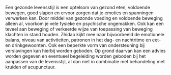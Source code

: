 Een gezonde levensstijl is een optelsom van gezond eten, voldoende bewegen, goed slapen en ervoor zorgen dat je emoties en spanningen verwerken kan. Door middel van gezonde voeding en voldoende beweging alleen al, voorkom je vele fysieke en psychische  ongemakken.
Ook kan een teveel aan beweging of verkeerde wijze van toepassing van beweging klachten in stand houden. 
Zhidao kijkt mee naar bijvoorbeeld de emotionele balans, niveau van activiteiten, patronen in het dag- en nachtritme en eet- en drinkgewoonten. Ook een beperkte vorm van ondersteuning bij verslavingen kan hierbij worden geboden. Op grond daarvan kan een advies worden gegeven en eventueel begeleiding worden geboden bij het aanpassen van de levensstijl, al dan niet in combinatie met behandeling met kruiden of acupunctuur.
